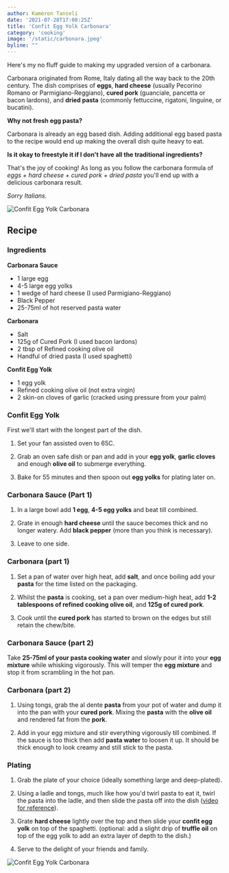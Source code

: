 ```yaml
---
author: Kameron Tanseli
date: '2021-07-28T17:08:25Z'
title: 'Confit Egg Yolk Carbonara'
category: 'cooking'
image: '/static/carbonara.jpeg'
byline: ""
---
```


Here's my no fluff guide to making my upgraded version of a carbonara.

Carbonara originated from Rome, Italy dating all the way back to the 20th century. The dish comprises of **eggs**, **hard cheese** (usually Pecorino Romano or Parmigiano-Reggiano), **cured pork** (guanciale, pancetta or bacon lardons), and **dried pasta** (commonly fettuccine, rigatoni, linguine, or bucatini).

**Why not fresh egg pasta?**

Carbonara is already an egg based dish. Adding additional egg based pasta to the recipe would end up making the overall dish quite heavy to eat.

**Is it okay to freestyle it if I don't have all the traditional ingredients?**

That's the joy of cooking! As long as you follow the carbonara formula of _eggs + hard cheese + cured pork + dried pasta_ you'll end up with a delicious carbonara result.

_Sorry Italians._

![Confit Egg Yolk Carbonara](/static/carbonara.jpeg)

## Recipe

### Ingredients

**Carbonara Sauce**

* 1 large egg
* 4-5 large egg yolks
* 1 wedge of hard cheese (I used Parmigiano-Reggiano)
* Black Pepper
* 25-75ml of hot reserved pasta water

**Carbonara**

* Salt
* 125g of Cured Pork (I used bacon lardons)
* 2 tbsp of Refined cooking olive oil
* Handful of dried pasta (I used spaghetti)

**Confit Egg Yolk**

* 1 egg yolk
* Refined cooking olive oil (not extra virgin)
* 2 skin-on cloves of garlic (cracked using pressure from your palm)

### Confit Egg Yolk

First we'll start with the longest part of the dish. 

1. Set your fan assisted oven to 65C.

2. Grab an oven safe dish or pan and add in your **egg yolk**, **garlic cloves** and enough **olive oil** to submerge everything.

3. Bake for 55 minutes and then spoon out **egg yolks** for plating later on.

### Carbonara Sauce (Part 1)

1. In a large bowl add **1 egg**, **4-5 egg yolks** and beat till combined. 

2. Grate in enough **hard cheese** until the sauce becomes thick and no longer watery. Add **black pepper** (more than you think is necessary).

3. Leave to one side.

### Carbonara (part 1)

1. Set a pan of water over high heat, add **salt**, and once boiling add your **pasta** for the time listed on the packaging.

2. Whilst the **pasta** is cooking, set a pan over medium-high heat, add **1-2 tablespoons of refined cooking olive oil**, and **125g of cured pork**.

3. Cook until the **cured pork** has started to brown on the edges but still retain the chew/bite.

### Carbonara Sauce (part 2)

Take **25-75ml of your pasta cooking water** and slowly pour it into your **egg mixture** while whisking vigorously. This will temper the **egg mixture** and stop it from scrambling in the hot pan.

### Carbonara (part 2)

1. Using tongs, grab the al dente **pasta** from your pot of water and dump it into the pan with your **cured pork**. Mixing the **pasta** with the **olive oil** and rendered fat from the **pork**.

2. Add in your egg mixture and stir everything vigorously till combined. If the sauce is too thick then add **pasta water** to loosen it up. It should be thick enough to look creamy and still stick to the pasta. 

### Plating

1. Grab the plate of your choice (ideally something large and deep-plated).

2. Using a ladle and tongs, much like how you'd twirl pasta to eat it, twirl the pasta into the ladle, and then slide the pasta off into the dish ([video for reference](https://www.youtube.com/watch?v=3P2Bdp3eoTs)).

3. Grate **hard cheese** lightly over the top and then slide your **confit egg yolk** on top of the spaghetti. (optional: add a slight drip of **truffle oil** on top of the egg yolk to add an extra layer of depth to the dish.)

4. Serve to the delight of your friends and family.

![Confit Egg Yolk Carbonara](/static/carbonara.jpeg)